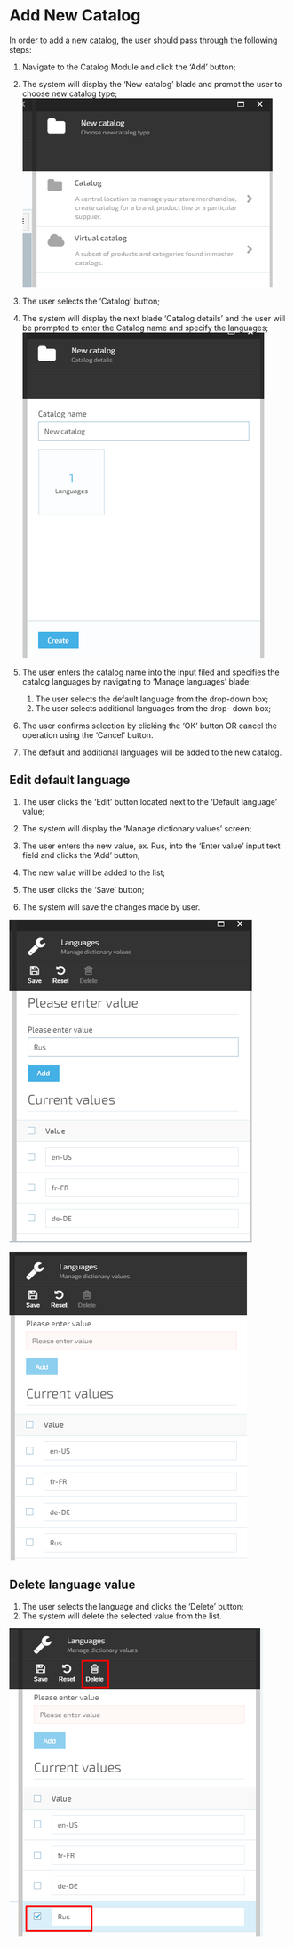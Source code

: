 # Add New Catalog

In order to add a new catalog, the user should pass through the following steps:

1. Navigate to the Catalog Module and click the ‘Add’ button;  
1. The system will display the ‘New catalog’ blade and prompt the user to choose new catalog type;
![New catalog](media/screen-new-catalog.png)
1. The user selects the ‘Catalog’ button;
1. The system will display the next blade ‘Catalog details’ and the user will be prompted to enter the Catalog name and specify the languages;
![New catalog](media/screen-new-catalog-details.png) 
1. The user enters the catalog name into the input filed and specifies the catalog languages by navigating to ‘Manage languages’ blade:

     1. The user selects the default language from the drop-down box;
     1. The user selects additional languages from the drop- down box;
1. The user confirms selection by clicking the ‘OK’ button OR cancel the operation using the ‘Cancel’ button.
1. The default and additional languages will be added to the new catalog.

## Edit default language  

1. The user clicks the ‘Edit’ button located next to the ‘Default language’ value;  

1. The system will display the ‘Manage dictionary values’ screen;
1. The user enters the new value, ex. Rus, into the ‘Enter value’ input text field and clicks the ‘Add’ button;

1. The new value will be added to the list;  
1. The user clicks the ‘Save’ button;
1. The system will save the changes made by user.

![Fig. Enter New language](media/screen-enter-new-language.png)

![Fig. New language added](media/screen-new-language-added.png)

## Delete language value  

1. The user selects the language and clicks the ‘Delete’ button;
1. The system will delete the selected value from the list.  

![Fig. Delete language](media/screen-delete-language.png)